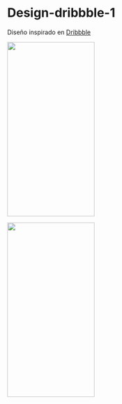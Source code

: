 # Design-dribbble-1

Diseño inspirado en <a href="https://dribbble.com/">Dribbble</a> 



<div class="contenedor-imagenes">
    <img src="https://user-images.githubusercontent.com/101027497/230210767-f19e0ad9-c37d-4c63-89b0-1ccc279ca6bb.png"
     style="object-fit:cover;
            width:200px;
            height:400px;"/>
     
<img src="https://user-images.githubusercontent.com/101027497/230211029-4cde0aba-247e-4e23-b74e-5a35422bda77.png"
     style="object-fit:cover;
            width:200px;
            height:400px;"/>
</div>

